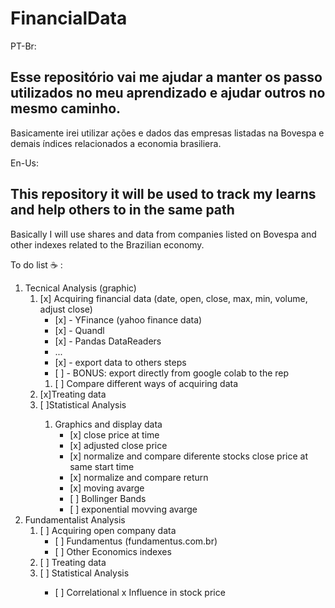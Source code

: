 <h1>FinancialData</h1>

PT-Br:
## Esse repositório vai me ajudar a manter os passo utilizados no meu aprendizado e ajudar outros no mesmo caminho.
 Basicamente irei utilizar ações e dados das empresas listadas na Bovespa e demais índices relacionados a economia brasiliera.

En-Us:
## This repository it will be used to track my learns and help others to in the same path
Basically I will use shares and data from companies listed on Bovespa and other indexes related to the Brazilian economy.





To do list :coffee: :
<ol>
<li>Tecnical Analysis (graphic)
       <ol>
       <li>[x] Acquiring financial data (date, open, close, max, min, volume, adjust close)
                     <ul>                    
                     <li>[x] - YFinance (yahoo finance data)</li>
                     <li>[x] - Quandl</li>
                     <li>[x] - Pandas DataReaders</li>
                     <li>...</li>
                     <li>[x] - export data to others steps</li>
                     <li>[ ]  - BONUS: export directly from google colab to the rep</li>
                     </ul>
              <ol>
              <li>[ ] Compare different ways of acquiring data</li> 
              </ol>
       </li>
       <li>[x]Treating data</li> 
       <li>[ ]Statistical Analysis </li> 
              <ol>
              <li>Graphics and display data
                     <ul>
                     <li>[x] close price at time</li>
                            <li>[x] adjusted close price</li>
                            <li>[x] normalize and compare diferente stocks close price at same start time</li>
                            <li>[x] normalize and compare return</li>
                            <li>[x] moving avarge</li>
                            <li>[ ] Bollinger Bands</li>
                            <li>[ ] exponential movving avarge </li>
                     </ul>
              </li>      
              </ol>
      </ol>
<li>Fundamentalist Analysis
       <ol>
       <li>[ ] Acquiring open company data
              <ul>
                     <li>[ ] Fundamentus (fundamentus.com.br)</li>
                     <li>[ ] Other Economics indexes</li>
              </ul>
       </li>
       <li>[ ] Treating data</li>
       <li>[ ] Statistical Analysis</li>
              <ul>
              <li>[ ] Correlational x Influence in stock price</li>
              </ul>
      </ol>
</li>
</ol>
